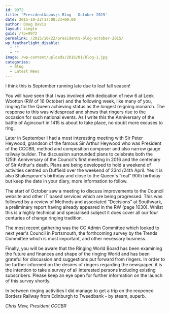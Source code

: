 ```yaml
---
id: 9972
title: 'President&apos;s Blog - October 2015'
date: 2015-10-22T17:08:23+00:00
author: Doug Davis
layout: single
guid: /?p=9972
permalink: /2015/10/22/presidents-blog-october-2015/
wp_featherlight_disable:
  - ""
  - ""
image: /wp-content/uploads/2016/01/blog-1.jpg
categories:
  - Blog
  - Latest News
---
```

I think this is September running late due to leaf fall season!

You will have seen that I was involved with dedication of new 6 at Leek Wootton (RW of 16 October) and the following week, like many of you, ringing for the Queen achieving status as the longest reigning monarch. The response to this was widespread and shows that ringers rise to the occasion for such national events. As I write this the Anniversary of the battle of Agincourt in 1415 is about to take place, no doubt more excuses to ring.

Later in September I had a most interesting meeting with Sir Peter Heywood, grandson of the famous Sir Arthur Heywood who was President of the CCCBR, method and composition composer and also narrow gauge railway builder. The discussion surrounded plans to celebrate both the 125th Anniversary of the Council&apos;s first meeting in 2016 and the centenary of Sir Arthur&apos;s death. Plans are being developed to hold a weekend of activities centred on Duffield over the weekend of 23rd /24th April. Yes it is also Shakespeare&apos;s birthday and close to the Queen&apos;s &#8220;real&#8221; 90th birthday but keep the date in your diary, more information to follow.

The start of October saw a meeting to discuss improvements to the Council website and other IT based services which are being progressed. This was followed by a review of Methods and associated &#8220;Decisions&#8221; at Southwark, a preliminary report having already appeared in the RW (page 1030). Whilst this is a highly technical and specialised subject it does cover all our four centuries of change ringing tradition.

The most recent gathering was the CC Admin Committee which looked to next year&apos;s Council in Portsmouth, the forthcoming survey by the Trends Committee which is most important, and other necessary business.

Finally, you will be aware that the Ringing World Board has been examining the future and finances and shape of the ringing World and has been grateful for discussion and suggestions put forward from ringers. In order to be further informed on the desires of ringers regarding the newspaper, it is the intention to take a survey of all interested persons including existing subscribers. Please keep an eye open for further information on the launch of this survey shortly.

In between ringing activities I did manage to get a trip on the reopened Borders Railway from Edinburgh to Tweedbank - by steam, superb.

_Chris Mew, President CCCBR_
